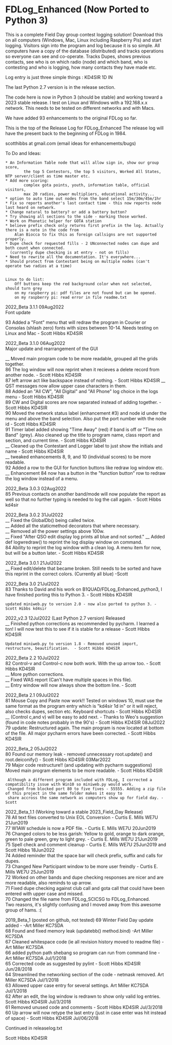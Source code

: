 # FDLog_Enhanced (Now Ported to Python 3)
This is a complete Field Day group contest logging solution!
Download this on all computers (Windows, Mac, Linux including Raspberry Pis) and start logging. 
Visitors sign into the program and log because it is so simple.
All computers have a copy of the database (distributed) and tracks operations so everyone 
can see and co-operate. Tracks Dupes, shows previous contacts, see who is on which radio (node) 
and which band, who is contesting and who is logging, how many contacts they have made etc. 

Log entry is just three simple things : KD4SIR 1D IN 

The last Python 2.7 version is in the release section.   

The code here is now in Python 3 (should be stable) and working toward a 2023 stable release. I test on Linux and Windows with a 192.168.x.x network. This needs to be tested on different networks and with Macs.

We have added 93 enhancements to the original FDLog so far.

This is the top of the Release Log for FDLog_Enhanced
The release log will have the present back to the beginning of FDLog in 1984. 

scotthibbs at gmail.com (email ideas for enhancements/bugs)

To Do and Ideas: 
		
	* An Information Table node that will allow sign in, show our group score, 
			the top 5 Contestors, the top 5 visitors, Worked All States, NTP server/client as time master etc.
	* Add more scoring: 
			complex gota points, youth, information table, official visitors, 
			max 20 radios, power multipliers, educational activity... 
	* option to auto time out nodes from the band select 15m/30m/45m/1hr
	* Fix so reports another's last contact time - this now reports node last heard on network. 
	* Change natural to battery? or add a battery button?
	* Try showing all sections to the side - marking those worked.
	* Work on Phonetic helper for GOTA station
	* believe prefix check only returns first prefix in the log. Actually there is a note in the code from
		Alan Biocca to fix this as foreign callsigns are not supported properly.
	* Dupe check for requested fills - 2 UNconnected nodes can dupe and both count when connected. 
	  (currently dupe checking is at entry - not on fills)
	* Need to rewrite all the documentation. It's everywhere...
	* Should protect from Contestant being on multiple nodes (can't operate two radios at a time) 	

	
	Linux to do list: 
		Off buttons keep the red background color when not selected, should turn grey
		on my raspberry pi: pdf files are not found but can be opened.
		on my raspberry pi: read error in file readme.txt



2022_Beta 3.1.1 09Aug2022   
    Font update

 93 Added a "Font" menu that will redraw the program in Courier or Consolas (shlash zero) fonts with sizes between 10-14. 
 Needs testing on Linux and Mac - Scott Hibbs KD4SIR   

2022_Beta 3.1.0 06Aug2022   
	Major update and rearrangement of the GUI

__ Moved main program code to be more readable, grouped all the grids together.  
 86 The log window will now reprint when it recieves a delete record from another node. - Scott Hibbs KD4SIR   
 87 left arrow act like backspace instead of nothing. - Scott Hibbs KD4SIR
__ QST messages now allow upper case characters in them.  
 88 Added an "All CW", "All Digital" and "All Phone" log choice in the logs menu - Scott Hibbs KD4SIR   
 89 CW and Digital scores are now separated instead of adding together. - Scott Hibbs KD4SIR  
 90 Moved the network status label (enhancement #3) and node id under the menu and above the band selection. Also put the port number with the node id - Scott Hibbs KD4SIR  
 91 Timer label added showing "Time Away" (red) if band is off or "Time on Band" (grey). Also cleaned up the title to program name, class report and section, and current time. - Scott Hibbs KD4SIR  
__  Cleaned up the Contestant and Logger label to just show the initials and name - Scott Hibbs KD4SIR  
__  tweaked enhancements 8, 9, and 10 (individual scores) to be more readable.   
 92 Added a row to the GUI for function buttons like redraw log window etc.  
__  Enhancement 84 now has a button in the "function button" row to redraw the log window instead of a menu.
 

2022_Beta 3.0.3 02Aug2022  
 85 Previous contacts on another band/mode will now populate the report as well so that no further typing is needed to log the call again.	- Scott Hibbs kd4sir  
				
2022_Beta 3.0.2 31Jul2022  
__ Fixed the GlobalDb() being called twice.   
__ Added all the staticmethod decorators that where necessary.  
__ Removed all the power settings above 100w.   
__ Fixed "After QSO edit display log prints all blue and not sorted."
__ Added def logwredraw() to reprint the log display window on command.  
 84	Ability to reprint the log window with a clean log. A menu item for now, but will be a button later. - Scott Hibbs KD4SIR    
 
 2022_Beta 3.0.1 21Jul2022  
__ Fixed edit/delete that became broken. Still needs to be sorted and have this reprint in the correct colors. (Currently all blue) -Scott

2022_Beta 3.0 21Jul2022  
 83 Thanks to David and his work on B1QUAD/FDLog_Enhanced_python3, I have finished porting this to Python 3. - Scott Hibbs KD4SIR  
	
	updated miniweb.py to version 2.0 - now also ported to python 3. - Scott Hibbs kd4sir
		
2022_v2.3 12Jul2022 (Last Python 2.7 version) Released  
__ Finished python corrections as recommended by pycharm. I learned a ton! I will now test this to see if it is stable for a release - Scott Hibbs KD4SIR   
	
	Updated miniweb.py to version 1.8 - Removed unused import, restructure, beautification.  - Scott Hibbs KD4SIR 

2022_Beta 2.2 10Jul2022  
 82 Control-v and Control-c now both work. With the up arrow too. - Scott Hibbs KD4SIR   
__ More python corrections.   
__ Fixed WAS report (Can't have multiple spaces in this file).   
__ Entry window will now always show the bottom line.  - Scott  

2022_Beta 2.1 09Jul2022  
 81 Mouse Copy and Paste now work!! Tested on windows 10, must use the same format as the program entry which is "kd4sir 1d in" or it will reject, also checks dupes, section etc. Keyboard shortcuts - Scott Hibbs KD4SIR  
__ (Control c,and v) will be easy to add next. - Thanks to Weo's suggestion (found in code notes probably in the 90's) - Scott Hibbs KD4SIR 08Jul2022    
 79 update: Restructured again. The main program is now located at bottom of the file. All major pycharm errors have been corrected. - Scott Hibbs KD4SIR  
	
2022_Beta_2 05Jul2022  
 80 Found our memory leak - removed unnecessary root.update() and root.deiconify() - Scott Hibbs KD4SIR 03Mar2022    
 79 Major code restructure!! (and updating with pycharm suggestions) Moved main program elements to be more readable. - Scott Hibbs KD4SIR  

     Although a different program included with FDLog, I corrected a compatibility issue with Win10 so miniweb.py would work. 
     Changed from blocked port 80 to five fives - 55555. Adding a zip file of this project in the same folder makes it easy to 
	 share accross the same network as computers show up for field day. - Scott

2022_Beta_1.1 (Working toward a stable 2023_Field_Day Release)  
 78 All text files converted to Unix EOL Conversion - Curtis E. Mills WE7U 21Jun2019   
 77 W1AW schedule is now a PDF file. - Curtis E. Mills WE7U 20Jun2019      
 76 Changed colors to be less garish: Yellow to gold, orange to dark orange, green to pale green, grey to light grey. - Curtis E. Mills WE7U 21Jun2019    
 75 Spell check and comment cleanup - Curtis E. Mills WE7U 25Jun2019 and Scott Hibbs 18Jun2022     
 74 Added reminder that the space bar will check prefix, suffix and calls for dupes.    
 73 Changed New Participant window to be more user freindly - Curtis E. Mills WE7U 25Jun2019   
 72 Worked on other bands and dupe checking responses are nicer and are more readable, also reminds to up arrow.      
 71 Fixed dupe checking against club call and gota call that could have been entered with upper case and missed.   
 70 Changed the file name from FDLog_SCICSG to FDLog_Enhanced.   
	Two reasons, it's slightly confusing and I moved away from this awesome group of hams. :(    
 
2019_Beta_1 (posted on github, not tested)
 69 Winter Field Day update added - -Art Miller KC7SDA   
 68 Found and fixed memory leak (updatebb() method.bind) -Art Miller KC7SDA   
 67 Cleaned whitespace code (ie all revision history moved to readme file) -Art Miller KC7SDA   
 66 added python path shebang so program can run from command line - Art Miller KC7SDA Jul/1/2018   
 65 Corrected code as suggested by pylint - Scott Hibbs KD4SIR Jun/28/2018   
 64 Streamlined the networking section of the code - netmask removed. Art Miller KC7SDA Jul/1/2018   
 63 Allowed upper case entry for several settings. Art Miller KC7SDA Jul/1/2018   
 62 After an edit, the log window is redrawn to show only valid log entries. Scott Hibbs KD4SIR Jul/3/2018   
 61 Removed unused code and comments - Scott Hibbs KD4SIR Jul/3/2018   
 60 Up arrow will now retype the last entry (just in case enter was hit instead of space) - Scott Hibbs KD4SIR Jul/06/2018   

Continued in releaselog.txt

Scott Hibbs KD4SIR